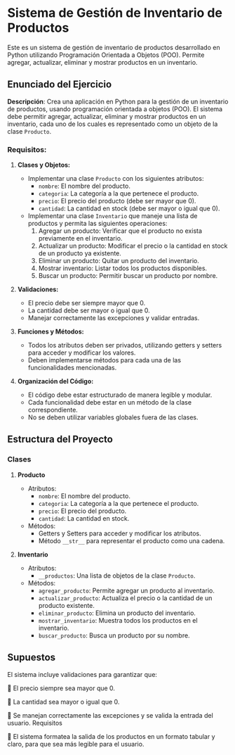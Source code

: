 # Sistema de Gestión de Inventario de Productos

Este es un sistema de gestión de inventario de productos desarrollado en Python utilizando Programación Orientada a Objetos (POO). Permite agregar, actualizar, eliminar y mostrar productos en un inventario.

## Enunciado del Ejercicio

**Descripción**: Crea una aplicación en Python para la gestión de un inventario de productos, usando programación orientada a objetos (POO). El sistema debe permitir agregar, actualizar, eliminar y mostrar productos en un inventario, cada uno de los cuales es representado como un objeto de la clase `Producto`.

### Requisitos:

1. **Clases y Objetos:**
   - Implementar una clase `Producto` con los siguientes atributos:
     - `nombre`: El nombre del producto.
     - `categoria`: La categoría a la que pertenece el producto.
     - `precio`: El precio del producto (debe ser mayor que 0).
     - `cantidad`: La cantidad en stock (debe ser mayor o igual que 0).
   - Implementar una clase `Inventario` que maneje una lista de productos y permita las siguientes operaciones:
     1. Agregar un producto: Verificar que el producto no exista previamente en el inventario.
     2. Actualizar un producto: Modificar el precio o la cantidad en stock de un producto ya existente.
     3. Eliminar un producto: Quitar un producto del inventario.
     4. Mostrar inventario: Listar todos los productos disponibles.
     5. Buscar un producto: Permitir buscar un producto por nombre.

2. **Validaciones:**
   - El precio debe ser siempre mayor que 0.
   - La cantidad debe ser mayor o igual que 0.
   - Manejar correctamente las excepciones y validar entradas.

3. **Funciones y Métodos:**
   - Todos los atributos deben ser privados, utilizando getters y setters para acceder y modificar los valores.
   - Deben implementarse métodos para cada una de las funcionalidades mencionadas.

4. **Organización del Código:**
   - El código debe estar estructurado de manera legible y modular.
   - Cada funcionalidad debe estar en un método de la clase correspondiente.
   - No se deben utilizar variables globales fuera de las clases.

## Estructura del Proyecto


### Clases

1. **Producto**
   - Atributos:
     - `nombre`: El nombre del producto.
     - `categoria`: La categoría a la que pertenece el producto.
     - `precio`: El precio del producto.
     - `cantidad`: La cantidad en stock.
   - Métodos:
     - Getters y Setters para acceder y modificar los atributos.
     - Método `__str__` para representar el producto como una cadena.

2. **Inventario**
   - Atributos:
     - `__productos`: Una lista de objetos de la clase `Producto`.
   - Métodos:
     - `agregar_producto`: Permite agregar un producto al inventario.
     - `actualizar_producto`: Actualiza el precio o la cantidad de un producto existente.
     - `eliminar_producto`: Elimina un producto del inventario.
     - `mostrar_inventario`: Muestra todos los productos en el inventario.
     - `buscar_producto`: Busca un producto por su nombre.


## Supuestos

El sistema incluye validaciones para garantizar que:

🔵 El precio siempre sea mayor que 0.

🔵 La cantidad sea mayor o igual que 0.

🔵 Se manejan correctamente las excepciones y se valida la entrada del usuario.
Requisitos

🔵 El sistema formatea la salida de los productos en un formato tabular y claro, para que sea más legible para el usuario.






